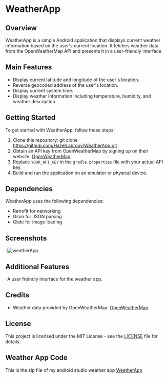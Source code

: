 # WeatherApp

## Overview
WeatherApp is a simple Android application that displays current weather information based on the user's current location. It fetches weather data from the OpenWeatherMap API and presents it in a user-friendly interface.

## Main Features
- Display current latitude and longitude of the user's location.
- Reverse geocoded address of the user's location.
- Display current system time.
- Display weather information including temperature, humidity, and weather description.

## Getting Started
To get started with WeatherApp, follow these steps:

1. Clone this repository:
git clone https://github.com/HazelLabrooy/WeatherApp.git
2. Obtain an API key from OpenWeatherMap by signing up on their website: [OpenWeatherMap](https://openweathermap.org/)
3. Replace `YOUR_API_KEY` in the `gradle.properties` file with your actual API key.
4. Build and run the application on an emulator or physical device.

## Dependencies
WeatherApp uses the following dependencies:
- Retrofit for networking
- Gson for JSON parsing
- Glide for image loading

## Screenshots
-![weatherApp](https://github.com/HazelLabrooy/WeatherApp/assets/158300148/3980249c-740c-47e9-bb81-0e65497c77c4)


## Additional Features
-A user freindly interface for the weather app.

## Credits
- Weather data provided by OpenWeatherMap: [OpenWeatherMap](https://openweathermap.org/)

## License
This project is licensed under the MIT License - see the [LICENSE](LICENSE.txt) file for details.

## Weather App Code
This is the zip file of my android studio weather app [WeatherApp](https://github.com/HazelLabrooy/WeatherApp/blob/main/WeatherInformation.zip)

